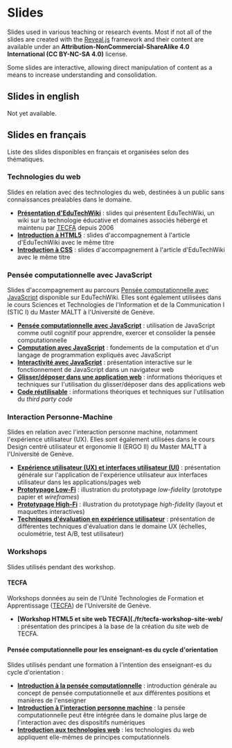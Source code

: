 # Slides

Slides used in various teaching or research events. Most if not all of the slides are created with the [Reveal.js](https://revealjs.com/) framework and their content are available under an **Attribution-NonCommercial-ShareAlike 4.0 International (CC BY-NC-SA 4.0)** license.

Some slides are interactive, allowing direct manipulation of content as a means to increase understanding and consolidation.

## Slides in english

Not yet available.

## Slides en français

Liste des slides disponibles en français et organisées selon des thématiques.

### Technologies du web

Slides en relation avec des technologies du web, destinées à un public sans connaissances préalables dans le domaine.

- **[Présentation d'EduTechWiki](./fr/presentation-edutechwiki/)** : slides qui présentent EduTechWiki, un wiki sur la technologie éducative et domaines associés hébergé et maintenu par [TECFA](https://tecfa.unige.ch) depuis 2006
- **[Introduction à HTML5](./fr/intro-html5/)** : slides d'accompagnement à l'article d'EduTechWiki avec le même titre
- **[Introduction à CSS](./fr/intro-css)** : slides d'accompagnement à l'article d'EduTechWiki avec le même titre

### Pensée computationnelle avec JavaScript

Slides d'accompagnement au parcours [Pensée computationnelle avec JavaScript](https://edutechwiki.unige.ch/fr/Initiation_%C3%A0_la_pens%C3%A9e_computationnelle_avec_JavaScript) disponible sur EduTechWiki. Elles sont également utilisées dans le cours Sciences et Technologies de l'Information et de la Communication I (STIC I) du Master MALTT à l'Université de Genève.

- **[Pensée computationnelle avec JavaScript](./fr/pensee-computationnelle-js)** : utilisation de JavaScript comme outil cognitif pour apprendre, exercer et consolider la pensée computationnelle
- **[Computation avec JavaScript](./fr/computation-avec-javascript)** : fondements de la computation et d'un langage de programmation expliqués avec JavaScript
- **[Interactivité avec JavaScript](./fr/interactivite-avec-js)** : présentation interactive sur le fonctionnement de JavaScript dans un navigateur web
- **[Glisser/déposer dans une application web](./fr/glisser-deposer)** : informations théoriques et techniques sur l'utilisation du glisser/déposer dans des applications web
- **[Code réutilisable](./fr/code-reutilisable)** : informations théoriques et techniques sur l'utilisation du _third party code_

### Interaction Personne-Machine

Slides en relation avec l'interaction personne machine, notamment l'expérience utilisateur (UX). Elles sont également utilisées dans le cours Design centré utilisateur et ergonomie II (ERGO II) du Master MALTT à l'Université de Genève.

- **[Expérience utilisateur (UX) et interfaces utilisateur (UI)](./fr/ux-ui-web)** : présentation générale sur l'application de l'expérience utilisateur aux interfaces utilisateur dans les applications/pages web
- **[Prototypage Low-Fi](./fr/ux-prototypage-low-fi)** : illustration du prototypage _low-fidelity_ (prototype papier et _wireframes_)
- **[Prototypage High-Fi](./fr/ux-prototypage-high-fi)** : illustration du prototypage _high-fidelity_ (layout et maquettes interactives)
- **[Techniques d'évaluation en expérience utilisateur](./fr/ux-techniques-evaluation)** : présentation de différentes techniques d'évaluation dans le domaine UX (échelles, oculométrie, test A/B, test utilisateur)

### Workshops

Slides utilisés pendant des workshop.

#### TECFA

Workshops données au sein de l'Unité Technologies de Formation et Apprentissage ([TECFA](https://tecfa.unige.ch)) de l'Université de Genève.

- **[Workshop HTML5 et site web TECFA](./fr/tecfa-workshop-site-web/** : présentation des principes à la base de la création du site web de TECFA.

#### Pensée computationnelle pour les enseignant-es du cycle d'orientation

Slides utilisés pendant une formation à l'intention des enseignant-es du cycle d'orientation :

- **[Introduction à la pensée computationnelle](./fr/co-intro-pensee-computationnelle/)** : introduction générale au concept de pensée computationnelle et aux différentes positions et manières de l'enseigner
- **[Introduction à l'interaction personne machine](./fr/co-interaction-personne-machine/)** : la pensée computationnelle peut être intégrée dans le domaine plus large de l'interaction avec des dispositifs numériques
- **[Introduction aux technologies web](./fr/co-intro-technologies-web/)** : les technologies du web appliquent elle-mêmes de principes computationnels 
